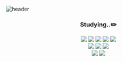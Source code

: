 ![header](https://capsule-render.vercel.app/api?type=waving&color=0:FCFCCD,100:D5F5BD&height=260&section=header&text=Yujeong's%20Github&fontSize=50)

<div align="center">
  
### Studying..✏️

<img src="https://img.shields.io/badge/html5-%23E34F26.svg?&style=flat&logo=html5&logoColor=white" />
<img src="https://img.shields.io/badge/css3-%231572B6.svg?&style=flat&logo=css3&logoColor=white" />
<img src="https://img.shields.io/badge/javascript-%23F7DF1E.svg?&style=flat&logo=javascript&logoColor=black" />
<img src="https://img.shields.io/badge/typescript-%233178C6.svg?&style=flat&logo=typescript&logoColor=white" />
<img src="https://img.shields.io/badge/react-%2361DAFB.svg?&style=flat&logo=react&logoColor=black" />
<br/>
<img src="https://img.shields.io/badge/java-%23007396.svg?&style=flat&logo=java&logoColor=white" />
<img src="https://img.shields.io/badge/springboot-%236DB33F.svg?&style=flat&logo=springboot&logoColor=white" />
<img src="https://img.shields.io/badge/mysql-4479A1.svg?&style=flat&logo=mysql&logoColor=white" />
<br/>
<img src="https://img.shields.io/badge/git-%23F05032.svg?&style=flat&logo=git&logoColor=white" />
<img src="https://img.shields.io/badge/github-%23181717.svg?&style=flat&logo=github&logoColor=white" />
<br/>
<br/>

</div>
